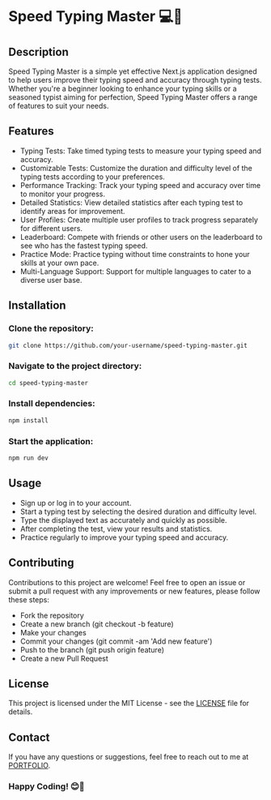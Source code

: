 # Speed Typing Master 💻🚀

## Description

Speed Typing Master is a simple yet effective Next.js application designed to help users improve their typing speed and accuracy through typing tests. Whether you're a beginner looking to enhance your typing skills or a seasoned typist aiming for perfection, Speed Typing Master offers a range of features to suit your needs.

## Features

- Typing Tests: Take timed typing tests to measure your typing speed and accuracy.
- Customizable Tests: Customize the duration and difficulty level of the typing tests according to your preferences.
- Performance Tracking: Track your typing speed and accuracy over time to monitor your progress.
- Detailed Statistics: View detailed statistics after each typing test to identify areas for improvement.
- User Profiles: Create multiple user profiles to track progress separately for different users.
- Leaderboard: Compete with friends or other users on the leaderboard to see who has the fastest typing speed.
- Practice Mode: Practice typing without time constraints to hone your skills at your own pace.
- Multi-Language Support: Support for multiple languages to cater to a diverse user base.

## Installation

### Clone the repository:
```bash
git clone https://github.com/your-username/speed-typing-master.git
```

### Navigate to the project directory: 
```bash
cd speed-typing-master
```

### Install dependencies: 
```bash
npm install
```

### Start the application: 
```bash
npm run dev
```

## Usage
- Sign up or log in to your account.
- Start a typing test by selecting the desired duration and difficulty level.
- Type the displayed text as accurately and quickly as possible.
- After completing the test, view your results and statistics.
- Practice regularly to improve your typing speed and accuracy.

## Contributing
Contributions to this project are welcome! Feel free to open an issue or submit a pull request with any improvements or new features, please follow these steps:

- Fork the repository
- Create a new branch (git checkout -b feature)
- Make your changes
- Commit your changes (git commit -am 'Add new feature')
- Push to the branch (git push origin feature)
- Create a new Pull Request

## License
This project is licensed under the MIT License - see the [LICENSE](https://github.com/Vaibhav-kesarwani/Speed-Typing-Master/blob/main/LICENSE) file for details.

## Contact

If you have any questions or suggestions, feel free to reach out to me at [PORTFOLIO](https://vaibhav-kesarwani.vercel.app).
<br/>

### Happy Coding! 😊👀


